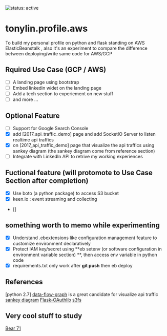 ![status: active](https://img.shields.io/badge/status-active-green.svg)


# tonylin.profile.aws

To build my personal profile on python and flask standing on AWS ElasticBeanstalk , also it's an experiment to compare the difference between deploying/write same code for AWS/GCP

## Rquired Use Case (GCP / AWS)

- [ ] A landing page using bootstrap
- [ ] Embed linkedin widet on the landing page
- [ ] Add a tech section to experiement on new stuff  
- [ ] and more ...

## Optional Feature

- [ ] Support for Google Search Console 
- [x] add [2017_api_traffic_demo] page and add SocketIO Server to listen realtime api traffics
- [x] on [2017_api_traffic_demo] page that visualize the api traffics using sankey diagram (the sankey diagram come from reference section)
- [ ] Integrate with LinkedIn API to retrive my working experiences

## Fuctional feature (will protomote to Use Case Section after completion)

- [x] Use boto (a python package) to access S3 bucket
- [x] keen.io : event streaming and collecting
- [] 


## something worth to memo while experimenting

- [x] Understand .ebextensions like configuration management feature to customize environment declaratively  
- [x] Protect IAM key/secret using **eb setenv (or software configuration in environment variable section) **, then access env variable in python code
- [x] requirements.txt only work after **git push** then eb deploy 

## References

[python 2.7]
[data-flow-graph](https://github.com/macbre/data-flow-graph/blob/master/docs/index.html) is a great candidate for visualize api traffic
[sankey diagram](http://bl.ocks.org/cfergus/raw/3956043/)
[Flask-OAuthlib](https://github.com/lepture/flask-oauthlib)
[s3fs](https://github.com/s3fs-fuse/s3fs-fuse)

## Very cool stuff to study
[Bear 71](https://github.com/nfbinteractive/Bear71VR_OpenSource)

